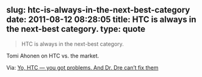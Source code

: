 slug: htc-is-always-in-the-next-best-category
date: 2011-08-12 08:28:05
title: HTC is always in the next-best category.
type: quote
---

> HTC is always in the next-best category.

Tomi Ahonen on HTC vs. the market.

 Via: [Yo, HTC — you got problems. And Dr. Dre can’t fix them](http://gigaom.com/2011/08/11/yo-htc-you-got-problems-and-dr-dre-cant-fix-them/)
